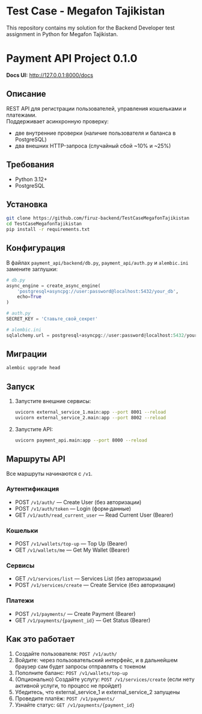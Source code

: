 # Test Case - Megafon Tajikistan
This repository contains my solution for the Backend Developer test assignment in Python for Megafon Tajikistan.



# Payment API Project 0.1.0

**Docs UI:** http://127.0.0.1:8000/docs


## Описание
REST API для регистрации пользователей, управления кошельками и платежами.  
Поддерживает асинхронную проверку:  
- две внутренние проверки (наличие пользователя и баланса в PostgreSQL)  
- два внешних HTTP-запроса (случайный сбой ~10% и ~25%)  

## Требования
- Python 3.12+
- PostgreSQL

## Установка
```bash
git clone https://github.com/firuz-backend/TestCaseMegafonTajikistan
cd TestCaseMegafonTajikistan
pip install -r requirements.txt
```

## Конфигурация
В файлах `payment_api/backend/db.py`,  `payment_api/auth.py` и `alembic.ini` замените заглушки:
```python
# db.py
async_engine = create_async_engine(
    'postgresql+asyncpg://user:password@localhost:5432/your_db',
    echo=True
)

# auth.py
SECRET_KEY = 'Ставьте_свой_секрет'

# alembic.ini
sqlalchemy.url = postgresql+asyncpg://user:password@localhost:5432/your_db
```

## Миграции
```bash
alembic upgrade head
```

## Запуск
1. Запустите внешние сервисы:
   ```bash
   uvicorn external_service_1.main:app --port 8001 --reload
   uvicorn external_service_2.main:app --port 8002 --reload
   ```
2. Запустите API:
   ```bash
   uvicorn payment_api.main:app --port 8000 --reload
   ```

## Маршруты API
Все маршруты начинаются с `/v1`.

### Аутентификация
- POST `/v1/auth/` — Create User (без авторизации)
- POST `/v1/auth/token` — Login (форм‑данные)
- GET  `/v1/auth/read_current_user` — Read Current User (Bearer)

### Кошельки
- POST `/v1/wallets/top-up` — Top Up (Bearer)
- GET  `/v1/wallets/me` — Get My Wallet (Bearer)

### Сервисы
- GET  `/v1/services/list` — Services List (без авторизации)
- POST `/v1/services/create` — Create Service (без авторизации)

### Платежи
- POST `/v1/payments/` — Create Payment (Bearer)
- GET  `/v1/payments/{payment_id}` — Get Status (Bearer)

## Как это работает
1. Создайте пользователя: `POST /v1/auth/`  
2. Войдите: через пользовательский интерфейс, и в дальнейшем браузер сам будет запросы отправлять с токеном 
3. Пополните баланс: `POST /v1/wallets/top-up`  
4. (Опционально) Создайте услугу: `POST /v1/services/create`  (если нету активной услуги, то процесс не пройдет)
5. Убедитесь, что external_service_1 и external_service_2 запущены  
6. Проведите платёж: `POST /v1/payments/`  
7. Узнайте статус: `GET /v1/payments/{payment_id}`
